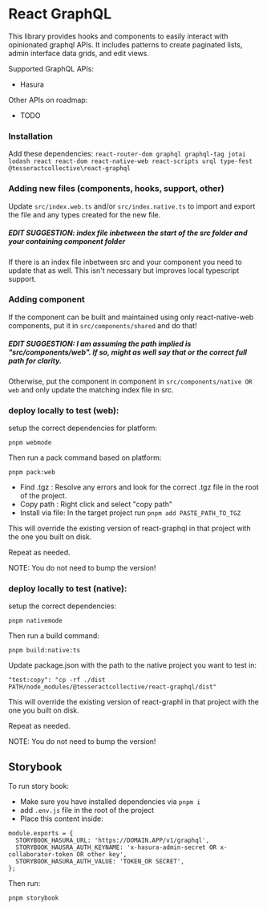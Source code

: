 # React GraphQL

This library provides hooks and components to easily interact with opinionated graphql APIs. It includes patterns to create paginated lists, admin interface data grids, and edit views.

Supported GraphQL APIs:
- Hasura

Other APIs on roadmap:
- TODO

### Installation

Add these dependencies: `react-router-dom graphql graphql-tag jotai lodash react react-dom react-native-web react-scripts urql type-fest @tesseractcollective\react-graphql`

### Adding new files (components, hooks, support, other)

Update `src/index.web.ts` and/or `src/index.native.ts` to import and export the file and any types created for the new file.

##### EDIT SUGGESTION:  index file inbetween the start of the src folder and your containing component folder 
If there is an index file inbetween src and your component you need to update that as well. This isn't necessary but improves local typescript support.

### Adding component

If the component can be built and maintained using only react-native-web components, put it in `src/components/shared` and do that!

##### EDIT SUGGESTION: I am assuming the path implied is "src/components/web".  If so, might as well say that or the correct full path for clarity.
Otherwise, put the component in component in `src/components/native OR web` and only update the matching index file in src.


### deploy locally to test (web):

setup the correct dependencies for platform:
```
pnpm webmode
```

Then run a pack command based on platform:
```
pnpm pack:web
```

* Find .tgz : Resolve any errors and look for the correct .tgz file in the root of the project.
* Copy path : Right click and select "copy path"
* Install via file: In the target project run `pnpm add PASTE_PATH_TO_TGZ`

This will override the existing version of react-graphql in that project with the one you built on disk.

Repeat as needed.

NOTE: You do not need to bump the version!

### deploy locally to test (native):

setup the correct dependencies:
```
pnpm nativemode
```

Then run a build command:
```
pnpm build:native:ts
```

Update package.json with the path to the native project you want to test in:
```
"test:copy": "cp -rf ./dist PATH/node_modules/@tesseractcollective/react-graphql/dist"
```


This will override the existing version of react-graphl in that project with the one you built on disk.

Repeat as needed.

NOTE: You do not need to bump the version!

## Storybook

To run story book:

* Make sure you have installed dependencies via `pnpm i`
* add `.env.js` file in the root of the project
* Place this content inside:

```
module.exports = {
  STORYBOOK_HASURA_URL: 'https://DOMAIN.APP/v1/graphql',
  STORYBOOK_HAUSRA_AUTH_KEYNAME: 'x-hasura-admin-secret OR x-collaborator-token OR other key',
  STORYBOOK_HASURA_AUTH_VALUE: 'TOKEN_OR SECRET',
};
```

Then run:

`pnpm storybook`
